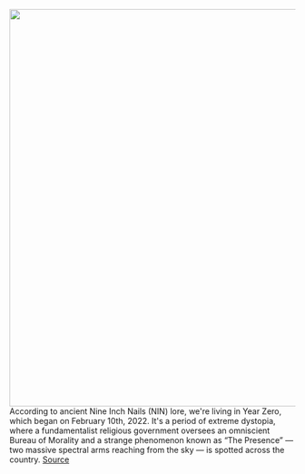 <img src='https://cdn.vox-cdn.com/thumbor/5O9qg1frRtR65EJomyFWWwknH1k=/0x0:1664x1664/1200x675/filters:focal(699x699:965x965)/cdn.vox-cdn.com/uploads/chorus_image/image/71121352/B1.C4.R103.04.0.jpg' width='700px' /><br/>
According to ancient Nine Inch Nails (NIN) lore, we're living in Year Zero, which began on February 10th, 2022. It's a period of extreme dystopia, where a fundamentalist religious government oversees an omniscient Bureau of Morality and a strange phenomenon known as “The Presence” — two massive spectral arms reaching from the sky — is spotted across the country.
<a href='https://www.theverge.com/design/23206001/midjourney-ai-art-horror-arg-game-rob-sheridan'> Source <a/>